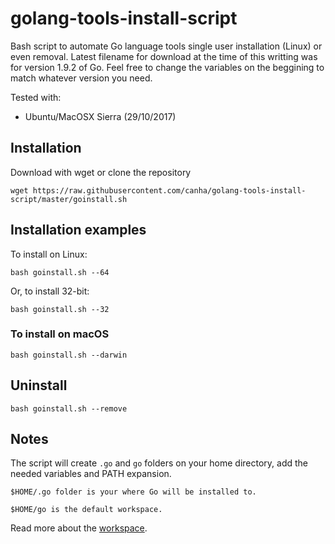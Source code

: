 # golang-tools-install-script

Bash script to automate Go language tools single user installation (Linux) or even removal.
Latest filename for download at the time of this writting was for version 1.9.2 of Go. Feel free to change the variables on the beggining to match whatever version you need.

Tested with:

* Ubuntu/MacOSX Sierra (29/10/2017)

## Installation

Download with wget or clone the repository

```shell
wget https://raw.githubusercontent.com/canha/golang-tools-install-script/master/goinstall.sh
```

## Installation examples

To install on Linux:
```shell
bash goinstall.sh --64
```

  Or, to install 32-bit:

```shell
bash goinstall.sh --32
```

### To install on macOS

```shell
bash goinstall.sh --darwin
```

## Uninstall

```shell
bash goinstall.sh --remove
```

## Notes

The script will create `.go` and `go` folders on your home directory, add the needed variables and PATH expansion.

`$HOME/.go folder is your where Go will be installed to.`

`$HOME/go is the default workspace.`

Read more about the [workspace](http://golang.org/doc/code.html).
